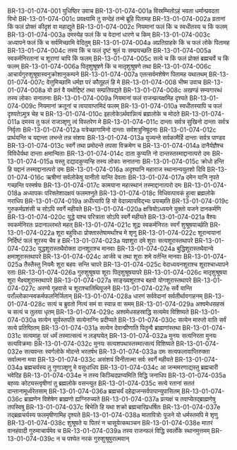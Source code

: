 BR-13-01-074-001	युधिष्ठिर उवाच
BR-13-01-074-001a	विस्रम्भितोऽहं भवता धर्मान्प्रवदता विभो
BR-13-01-074-001c	प्रवक्ष्यामि तु सन्देहं तन्मे ब्रूहि पितामह
BR-13-01-074-002a	व्रतानां किं फलं प्रोक्तं कीदृशं वा महाद्युते
BR-13-01-074-002c	नियमानां फलं किं च स्वधीतस्य च किं फलम्
BR-13-01-074-003a	दमस्येह फलं किं च वेदानां धारणे च किम्
BR-13-01-074-003c	अध्यापने फलं किं च सर्वमिच्छामि वेदितुम्
BR-13-01-074-004a	अप्रतिग्राहके किं च फलं लोके पितामह
BR-13-01-074-004c	तस्य किं च फलं दृष्टं श्रुतं यः सम्प्रयच्छति
BR-13-01-074-005a	स्वकर्मनिरतानां च शूराणां चापि किं फलम्
BR-13-01-074-005c	सत्ये च किं फलं प्रोक्तं ब्रह्मचर्ये च किं फलम्
BR-13-01-074-006a	पितृशुश्रूषणे किं च मातृशुश्रूषणे तथा
BR-13-01-074-006c	आचार्यगुरुशुश्रूषास्वनुक्रोशानुकम्पने
BR-13-01-074-007a	एतत्सर्वमशेषेण पितामह यथातथम्
BR-13-01-074-007c	वेत्तुमिच्छामि धर्मज्ञ परं कौतूहलं हि मे
BR-13-01-074-008	भीष्म उवाच
BR-13-01-074-008a	यो व्रतं वै यथोद्दिष्टं तथा सम्प्रतिपद्यते
BR-13-01-074-008c	अखण्डं सम्यगारब्धं तस्य लोकाः सनातनाः
BR-13-01-074-009a	नियमानां फलं राजन्प्रत्यक्षमिह दृश्यते
BR-13-01-074-009c	नियमानां क्रतूनां च त्वयावाप्तमिदं फलम्
BR-13-01-074-010a	स्वधीतस्यापि च फलं दृश्यतेऽमुत्र चेह च
BR-13-01-074-010c	इहलोकेऽर्थवान्नित्यं ब्रह्मलोके च मोदते
BR-13-01-074-011a	दमस्य तु फलं राजञ्शृणु त्वं विस्तरेण मे
BR-13-01-074-011c	दान्ताः सर्वत्र सुखिनो दान्ताः सर्वत्र निर्वृताः
BR-13-01-074-012a	यत्रेच्छागामिनो दान्ताः सर्वशत्रुनिषूदनाः
BR-13-01-074-012c	प्रार्थयन्ति च यद्दान्ता लभन्ते तन्न संशयः
BR-13-01-074-013a	युज्यन्ते सर्वकामैर्हि दान्ताः सर्वत्र पाण्डव
BR-13-01-074-013c	स्वर्गे तथा प्रमोदन्ते तपसा विक्रमेण च
BR-13-01-074-014a	दानैर्यज्ञैश्च विविधैर्यथा दान्ताः क्षमान्विताः
BR-13-01-074-014c	दाता कुप्यति नो दान्तस्तस्माद्दानात्परो दमः
BR-13-01-074-015a	यस्तु दद्यादकुप्यन्हि तस्य लोकाः सनातनाः
BR-13-01-074-015c	क्रोधो हन्ति हि यद्दानं तस्माद्दानात्परो दमः
BR-13-01-074-016a	अदृश्यानि महाराज स्थानान्ययुतशो दिवि
BR-13-01-074-016c	ऋषीणां सर्वलोकेषु यानीतो यान्ति देवताः
BR-13-01-074-017a	दमेन यानि नृपते गच्छन्ति परमर्षयः
BR-13-01-074-017c	कामयाना महत्स्थानं तस्माद्दानात्परो दमः
BR-13-01-074-018a	अध्यापकः परिक्लेशादक्षयं फलमश्नुते
BR-13-01-074-018c	विधिवत्पावकं हुत्वा ब्रह्मलोके नराधिप
BR-13-01-074-019a	अधीत्यापि हि यो वेदान्न्यायविद्भ्यः प्रयच्छति
BR-13-01-074-019c	गुरुकर्मप्रशंसी च सोऽपि स्वर्गे महीयते
BR-13-01-074-020a	क्षत्रियोऽध्ययने युक्तो यजने दानकर्मणि
BR-13-01-074-020c	युद्धे यश्च परित्राता सोऽपि स्वर्गे महीयते
BR-13-01-074-021a	वैश्यः स्वकर्मनिरतः प्रदानाल्लभते महत्
BR-13-01-074-021c	शूद्रः स्वकर्मनिरतः स्वर्गं शुश्रूषयार्च्छति
BR-13-01-074-022a	शूरा बहुविधाः प्रोक्तास्तेषामर्थांश्च मे शृणु
BR-13-01-074-022c	शूरान्वयानां निर्दिष्टं फलं शूरस्य चैव ह
BR-13-01-074-023a	यज्ञशूरा दमे शूराः सत्यशूरास्तथापरे
BR-13-01-074-023c	युद्धशूरास्तथैवोक्ता दानशूराश्च मानवाः
BR-13-01-074-024a	बुद्धिशूरास्तथैवान्ये क्षमाशूरास्तथापरे
BR-13-01-074-024c	आर्जवे च तथा शूराः शमे वर्तन्ति मानवाः
BR-13-01-074-025a	तैस्तैस्तु नियमैः शूरा बहवः सन्ति चापरे
BR-13-01-074-025c	वेदाध्ययनशूराश्च शूराश्चाध्यापने रताः
BR-13-01-074-026a	गुरुशुश्रूषया शूराः पितृशुश्रूषयापरे
BR-13-01-074-026c	मातृशुश्रूषया शूरा भैक्ष्यशूरास्तथापरे
BR-13-01-074-027a	साङ्ख्यशूराश्च बहवो योगशूरास्तथापरे
BR-13-01-074-027c	अरण्ये गृहवासे च शूराश्चातिथिपूजने
BR-13-01-074-027e	सर्वे यान्ति पराँल्लोकान्स्वकर्मफलनिर्जितान्
BR-13-01-074-028a	धारणं सर्ववेदानां सर्वतीर्थावगाहनम्
BR-13-01-074-028c	सत्यं च ब्रुवतो नित्यं समं वा स्यान्न वा समम्
BR-13-01-074-029a	अश्वमेधसहस्रं च सत्यं च तुलया धृतम्
BR-13-01-074-029c	अश्वमेधसहस्राद्धि सत्यमेव विशिष्यते
BR-13-01-074-030a	सत्येन सूर्यस्तपति सत्येनाग्निः प्रदीप्यते
BR-13-01-074-030c	सत्येन मारुतो वाति सर्वं सत्ये प्रतिष्ठितम्
BR-13-01-074-031a	सत्येन देवान्प्रीणाति पितॄन्वै ब्राह्मणांस्तथा
BR-13-01-074-031c	सत्यमाहुः परं धर्मं तस्मात्सत्यं न लङ्घयेत्
BR-13-01-074-032a	मुनयः सत्यनिरता मुनयः सत्यविक्रमाः
BR-13-01-074-032c	मुनयः सत्यशपथास्तस्मात्सत्यं विशिष्यते
BR-13-01-074-032e	सत्यवन्तः स्वर्गलोके मोदन्ते भरतर्षभ
BR-13-01-074-033a	दमः सत्यफलावाप्तिरुक्ता सर्वात्मना मया
BR-13-01-074-033c	असंशयं विनीतात्मा सर्वः स्वर्गे महीयते
BR-13-01-074-034a	ब्रह्मचर्यस्य तु गुणाञ्शृणु मे वसुधाधिप
BR-13-01-074-034c	आ जन्ममरणाद्यस्तु ब्रह्मचारी भवेदिह
BR-13-01-074-034e	न तस्य किञ्चिदप्राप्यमिति विद्धि जनाधिप
BR-13-01-074-035a	बह्व्यः कोट्यस्त्वृषीणां तु ब्रह्मलोके वसन्त्युत
BR-13-01-074-035c	सत्ये रतानां सततं दान्तानामूर्ध्वरेतसाम्
BR-13-01-074-036a	ब्रह्मचर्यं दहेद्राजन्सर्वपापान्युपासितम्
BR-13-01-074-036c	ब्राह्मणेन विशेषेण ब्राह्मणो ह्यग्निरुच्यते
BR-13-01-074-037a	प्रत्यक्षं च तवाप्येतद्ब्राह्मणेषु तपस्विषु
BR-13-01-074-037c	बिभेति हि यथा शक्रो ब्रह्मचारिप्रधर्षितः
BR-13-01-074-037e	तद्ब्रह्मचर्यस्य फलमृषीणामिह दृश्यते
BR-13-01-074-038a	मातापित्रोः पूजने यो धर्मस्तमपि मे शृणु
BR-13-01-074-038c	शुश्रूषते यः पितरं न चासूयेत्कथञ्चन
BR-13-01-074-038e	मातरं वानहंवादी गुरुमाचार्यमेव च
BR-13-01-074-039a	तस्य राजन्फलं विद्धि स्वर्लोके स्थानमुत्तमम्
BR-13-01-074-039c	न च पश्येत नरकं गुरुशुश्रूषुरात्मवान्
